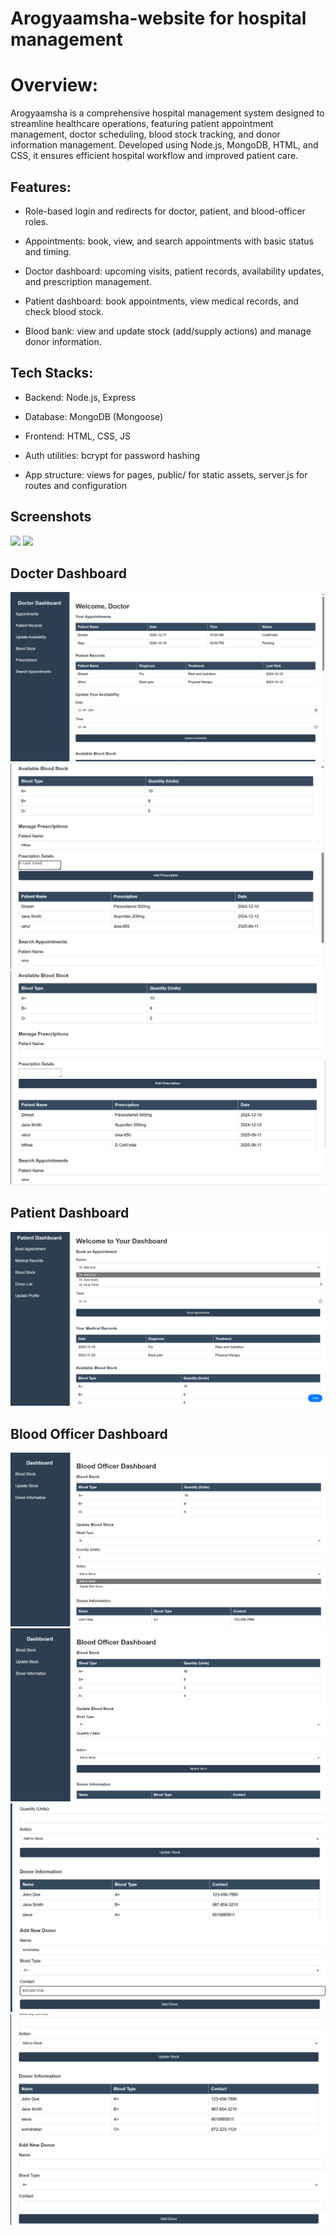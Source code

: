 # Arogyaamsha-website for hospital management

# Overview:
Arogyaamsha is a comprehensive hospital management system designed to streamline healthcare operations, featuring patient appointment management, doctor scheduling, blood stock tracking, and donor information management. Developed using Node.js, MongoDB, HTML, and CSS, it ensures efficient hospital workflow and improved patient care.

## Features:

- Role-based login and redirects for doctor, patient, and blood-officer roles.

- Appointments: book, view, and search appointments with basic status and timing.

- Doctor dashboard: upcoming visits, patient records, availability updates, and       prescription management.

- Patient dashboard: book appointments, view medical records, and check blood stock.

- Blood bank: view and update stock (add/supply actions) and manage donor information.

## Tech Stacks:

- Backend: Node.js, Express

- Database: MongoDB (Mongoose)

- Frontend: HTML, CSS,  JS

- Auth utilities: bcrypt for password hashing

- App structure: views for pages, public/ for static assets, server.js for routes and configuration

## Screenshots
<img src="./a01.png"></img>
<img src="./a02.png"></img>

## Docter Dashboard
<img src="./a1.png"></img>
<img src="./a2.png"></img>
<img src="./a3.png"></img>

## Patient Dashboard
<img src="./a4.png"></img>

## Blood Officer Dashboard
<img src="./a5.png"></img>
<img src="./a6.png"></img>
<img src="./a7.png"></img>
<img src="./a8.png"></img>




